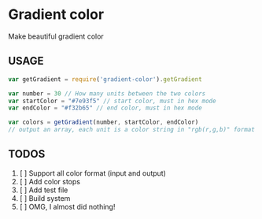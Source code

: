 # Gradient color

Make beautiful gradient color

## USAGE

```js
var getGradient = require('gradient-color').getGradient

var number = 30 // How many units between the two colors
var startColor = "#7e93f5" // start color, must in hex mode
var endColor = "#f32b65" // end color, must in hex mode

var colors = getGradient(number, startColor, endColor)
// output an array, each unit is a color string in "rgb(r,g,b)" format
```


## TODOS

1. [ ] Support all color format (input and output)
2. [ ] Add color stops
3. [ ] Add test file
4. [ ] Build system
5. [ ] OMG, I almost did nothing!